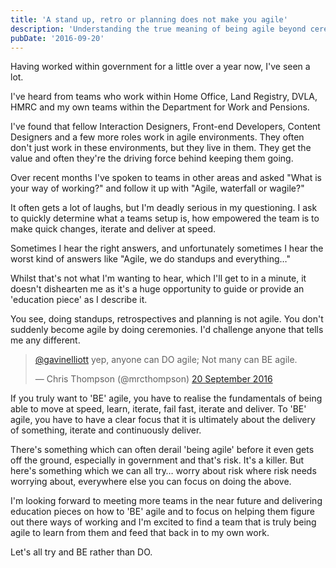 ```yaml
---
title: 'A stand up, retro or planning does not make you agile'
description: 'Understanding the true meaning of being agile beyond ceremonies.'
pubDate: '2016-09-20'
---
```


Having worked within government for a little over a year now, I've seen a lot.

I've heard from teams who work within Home Office, Land Registry, DVLA, HMRC and my own teams within the Department for Work and Pensions.

I've found that fellow Interaction Designers, Front-end Developers, Content Designers and a few more roles work in agile environments. They often don't just work in these environments, but they live in them. They get the value and often they're the driving force behind keeping them going.

Over recent months I've spoken to teams in other areas and asked "What is your way of working?" and follow it up with "Agile, waterfall or wagile?"

It often gets a lot of laughs, but I'm deadly serious in my questioning. I ask to quickly determine what a teams setup is, how empowered the team is to make quick changes, iterate and deliver at speed.

Sometimes I hear the right answers, and unfortunately sometimes I hear the worst kind of answers like "Agile, we do standups and everything…"

Whilst that's not what I'm wanting to hear, which I'll get to in a minute, it doesn't dishearten me as it's a huge opportunity to guide or provide an 'education piece' as I describe it.

You see, doing standups, retrospectives and planning is not agile. You don't suddenly become agile by doing ceremonies. I'd challenge anyone that tells me any different.

> [@gavinelliott](https://twitter.com/gavinelliott) yep, anyone can DO agile; Not many can BE agile.
>
> — Chris Thompson (@mrcthompson) [20 September 2016](https://twitter.com/mrcthompson/status/778155536223236096)

If you truly want to 'BE' agile, you have to realise the fundamentals of being able to move at speed, learn, iterate, fail fast, iterate and deliver. To 'BE' agile, you have to have a clear focus that it is ultimately about the delivery of something, iterate and continuously deliver.

There's something which can often derail 'being agile' before it even gets off the ground, especially in government and that's risk. It's a killer. But here's something which we can all try… worry about risk where risk needs worrying about, everywhere else you can focus on doing the above.

I'm looking forward to meeting more teams in the near future and delivering education pieces on how to 'BE' agile and to focus on helping them figure out there ways of working and I'm excited to find a team that is truly being agile to learn from them and feed that back in to my own work.

Let's all try and BE rather than DO.